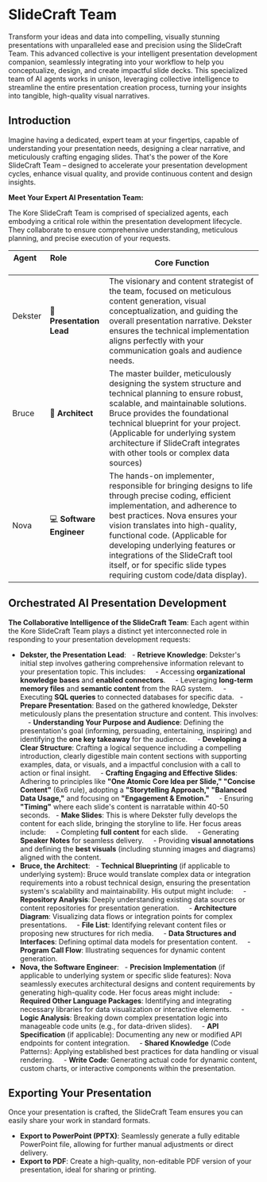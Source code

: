# SlideCraft Team

Transform your ideas and data into compelling, visually stunning presentations with unparalleled ease and precision using the SlideCraft Team. This advanced collective is your intelligent presentation development companion, seamlessly integrating into your workflow to help you conceptualize, design, and create impactful slide decks. This specialized team of AI agents works in unison, leveraging collective intelligence to streamline the entire presentation creation process, turning your insights into tangible, high-quality visual narratives.

## Introduction

Imagine having a dedicated, expert team at your fingertips, capable of understanding your presentation needs, designing a clear narrative, and meticulously crafting engaging slides. That's the power of the Kore SlideCraft Team – designed to accelerate your presentation development cycles, enhance visual quality, and provide continuous content and design insights.

**Meet Your Expert AI Presentation Team:**

The Kore SlideCraft Team is comprised of specialized agents, each embodying a critical role within the presentation development lifecycle. They collaborate to ensure comprehensive understanding, meticulous planning, and precise execution of your requests.

| Agent     | Role                  | Core Function |
|-----------|-----------------------|---------------|
| Dekster    | 📝 **Presentation Lead** | The visionary and content strategist of the team, focused on meticulous content generation, visual conceptualization, and guiding the overall presentation narrative. Dekster ensures the technical implementation aligns perfectly with your communication goals and audience needs. |
| Bruce     | 📐 **Architect**         | The master builder, meticulously designing the system structure and technical planning to ensure robust, scalable, and maintainable solutions. Bruce provides the foundational technical blueprint for your project. (Applicable for underlying system architecture if SlideCraft integrates with other tools or complex data sources) |
| Nova     | 💻 **Software Engineer** | The hands-on implementer, responsible for bringing designs to life through precise coding, efficient implementation, and adherence to best practices. Nova ensures your vision translates into high-quality, functional code. (Applicable for developing underlying features or integrations of the SlideCraft tool itself, or for specific slide types requiring custom code/data display). |

## Orchestrated AI Presentation Development
**The Collaborative Intelligence of the SlideCraft Team**:
Each agent within the Kore SlideCraft Team plays a distinct yet interconnected role in responding to your presentation development requests:

- **Dekster, the Presentation Lead**:
  - **Retrieve Knowledge**: Dekster's initial step involves gathering comprehensive information relevant to your presentation topic. This includes:
    - Accessing **organizational knowledge bases** and **enabled connectors**.
    - Leveraging **long-term memory files** and **semantic content** from the RAG system.
    - Executing **SQL queries** to connected databases for specific data.
  - **Prepare Presentation**: Based on the gathered knowledge, Dekster meticulously plans the presentation structure and content. This involves:
    - **Understanding Your Purpose and Audience**: Defining the presentation's goal (informing, persuading, entertaining, inspiring) and identifying the **one key takeaway** for the audience.
    - **Developing a Clear Structure**: Crafting a logical sequence including a compelling introduction, clearly digestible main content sections with supporting examples, data, or visuals, and a impactful conclusion with a call to action or final insight.
    - **Crafting Engaging and Effective Slides**: Adhering to principles like **"One Atomic Core Idea per Slide," "Concise Content"** (6x6 rule), adopting a **"Storytelling Approach," "Balanced Data Usage,"** and focusing on **"Engagement & Emotion."**
    - Ensuring **"Timing"** where each slide's content is narratable within 40-50 seconds.
  - **Make Slides**: This is where Dekster fully develops the content for each slide, bringing the storyline to life. Her focus areas include:
    - Completing **full content** for each slide.
    - Generating **Speaker Notes** for seamless delivery.
    - Providing **visual annotations** and defining the **best visuals** (including stunning images and diagrams) aligned with the content.
- **Bruce, the Architect**:
  - **Technical Blueprinting** (if applicable to underlying system): Bruce would translate complex data or integration requirements into a robust technical design, ensuring the presentation system's scalability and maintainability. His output might include:
    - **Repository Analysis**: Deeply understanding existing data sources or content repositories for presentation generation.
    - **Architecture Diagram**: Visualizing data flows or integration points for complex presentations.
    - **File List**: Identifying relevant content files or proposing new structures for rich media.
    - **Data Structures and Interfaces**: Defining optimal data models for presentation content.
    - **Program Call Flow**: Illustrating sequences for dynamic content generation.
- **Nova, the Software Engineer**:
  - **Precision Implementation** (if applicable to underlying system or specific slide features): Nova seamlessly executes architectural designs and content requirements by generating high-quality code. Her focus areas might include:
    - **Required Other Language Packages**: Identifying and integrating necessary libraries for data visualization or interactive elements.
    - **Logic Analysis**: Breaking down complex presentation logic into manageable code units (e.g., for data-driven slides).
    - **API Specification** (if applicable): Documenting any new or modified API endpoints for content integration.
    - **Shared Knowledge** (Code Patterns): Applying established best practices for data handling or visual rendering.
    - **Write Code**: Generating actual code for dynamic content, custom charts, or interactive components within the presentation.

## Exporting Your Presentation

Once your presentation is crafted, the SlideCraft Team ensures you can easily share your work in standard formats.

- **Export to PowerPoint (PPTX)**: Seamlessly generate a fully editable PowerPoint file, allowing for further manual adjustments or direct delivery.
- **Export to PDF**: Create a high-quality, non-editable PDF version of your presentation, ideal for sharing or printing.
